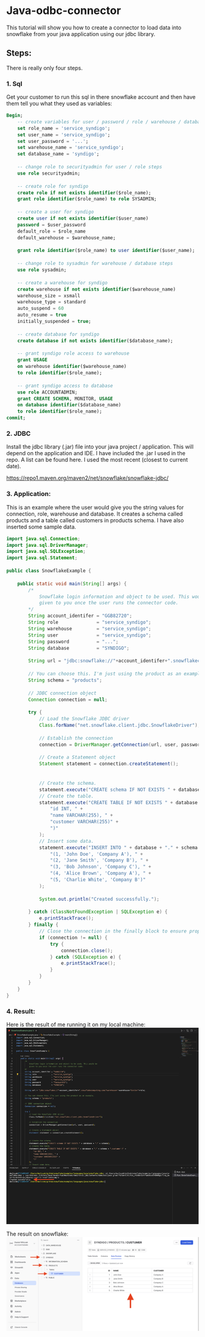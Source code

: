 # Java-odbc-connector
This tutorial will show you how to create a connector to load data into snowflake from your java application using our jdbc library.

## Steps:
There is really only four steps.

### 1. Sql 
Get your customer to run this sql in there snowflake account and then have them tell you what they used as variables:
```sql
Begin; 
    -- create variables for user / password / role / warehouse / database (needs to be uppercase for objects)
    set role_name = 'service_syndigo';
    set user_name = 'service_syndigo';
    set user_password = '...';
    set warehouse_name = 'service_syndigo';
    set database_name = 'syndigo';

    -- change role to securityadmin for user / role steps
    use role securityadmin;

    -- create role for syndigo
    create role if not exists identifier($role_name);
    grant role identifier($role_name) to role SYSADMIN;

    -- create a user for syndigo
    create user if not exists identifier($user_name)
    password = $user_password
    default_role = $role_name
    default_warehouse = $warehouse_name;

    grant role identifier($role_name) to user identifier($user_name);

    -- change role to sysadmin for warehouse / database steps
    use role sysadmin;

    -- create a warehouse for syndigo
    create warehouse if not exists identifier($warehouse_name)
    warehouse_size = xsmall
    warehouse_type = standard
    auto_suspend = 60
    auto_resume = true
    initially_suspended = true;

    -- create database for syndigo
    create database if not exists identifier($database_name);

    -- grant syndigo role access to warehouse
    grant USAGE
    on warehouse identifier($warehouse_name)
    to role identifier($role_name);

    -- grant syndigo access to database
    use role ACCOUNTADMIN;
    grant CREATE SCHEMA, MONITOR, USAGE
    on database identifier($database_name)
    to role identifier($role_name);
commit;
```

### 2. JDBC
Install the jdbc library (.jar) file into your java project / application. This will depend on the application and IDE. I have included the .jar I used in the repo. A list can be found here. I used the most recent (closest to current date).

https://repo1.maven.org/maven2/net/snowflake/snowflake-jdbc/

### 3. Application:
This is an example where the user would give you the string values for connection, role, warehouse and database. It creates a schema called products and a table called customers in products schema. I have also inserted some sample data. 

```java
import java.sql.Connection;
import java.sql.DriverManager;
import java.sql.SQLException;
import java.sql.Statement;

public class SnowflakeExample {

    public static void main(String[] args) {
        /* 
            Snowflake login information and object to be used. This would be
            given to you once the user runs the connector code.
        */ 
        String account_identifer = "GGB82720";
        String role              = "service_syndigo";
        String warehouse         = "service_syndigo";
        String user              = "service_syndigo";
        String password          = "...";
        String database          = "SYNDIGO";

        String url = "jdbc:snowflake://"+account_identifer+".snowflakecomputing.com/?warehouse="+warehouse+"&role="+role;
       
        // You can choose this. I'm just using the product as an example.
        String schema = "products";

        // JDBC connection object
        Connection connection = null;

        try {
            // Load the Snowflake JDBC driver
            Class.forName("net.snowflake.client.jdbc.SnowflakeDriver");

            // Establish the connection
            connection = DriverManager.getConnection(url, user, password);

            // Create a Statement object
            Statement statement = connection.createStatement();
            

            // Create the schema.
            statement.execute("CREATE schema IF NOT EXISTS " + database + "." + schema);
            // Create the table.
            statement.execute("CREATE TABLE IF NOT EXISTS " + database + "." + schema + ".custumer (" +
                "id INT, " +
                "name VARCHAR(255), " +
                "customer VARCHAR(255)" +
                ")"
            );
            // Insert some data.
            statement.execute("INSERT INTO " + database + "." + schema + ".custumer (id, name, customer) VALUES " +
                "(1, 'John Doe', 'Company A'), " +
                "(2, 'Jane Smith', 'Company B'), " +
                "(3, 'Bob Johnson', 'Company C'), " +
                "(4, 'Alice Brown', 'Company A'), " +
                "(5, 'Charlie White', 'Company B')"
            );

            System.out.println("Created successfully.");

        } catch (ClassNotFoundException | SQLException e) {
            e.printStackTrace();
        } finally {
            // Close the connection in the finally block to ensure proper cleanup
            if (connection != null) {
                try {
                    connection.close();
                } catch (SQLException e) {
                    e.printStackTrace();
                }
            }
        }
    }
}
```

### 4. Result:
Here is the result of me running it on my local machine:
![Create S3](images/01_java_run.png)

The result on snowflake:
![Create S3](images/02_snowflake_result.png)






